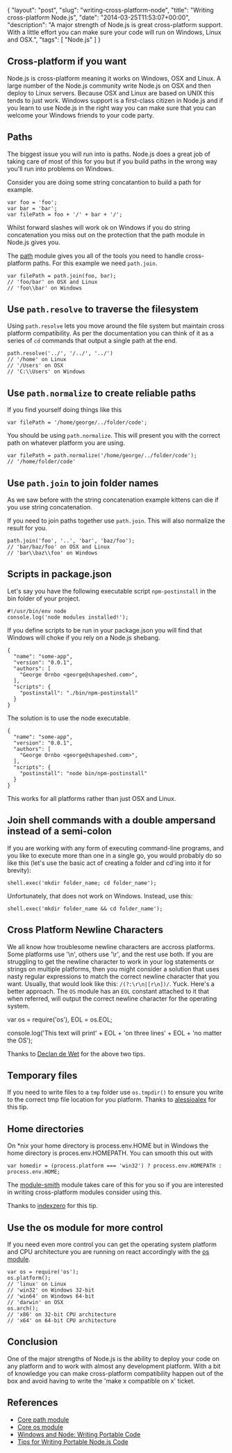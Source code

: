 {
  "layout": "post",
  "slug": "writing-cross-platform-node",
  "title": "Writing cross-platform Node.js",
  "date": "2014-03-25T11:53:07+00:00",
  "description": "A major strength of Node.js is great cross-platform support. With a little effort you can make sure your code will run on Windows, Linux and OSX.",
  "tags": [
    "Node.js"
  ]
}

## Cross-platform if you want

Node.js is cross-platform meaning it works on Windows, OSX and Linux. A large number of the Node.js community write Node.js on OSX and then deploy to Linux servers. Because OSX and Linux are based on UNIX this tends to just work. Windows support is a first-class citizen in Node.js and if you learn to use Node.js in the right way you can make sure that you can welcome your Windows friends to your code party.

## Paths

The biggest issue you will run into is paths. Node.js does a great job of taking care of most of this for you but if you build paths in the wrong way you'll run into problems on Windows.

Consider you are doing some string concatantion to build a path for example.

    var foo = 'foo';
    var bar = 'bar';
    var filePath = foo + '/' + bar + '/';

Whilst forward slashes will work ok on Windows if you do string concatenation you miss out on the protection that the path module in Node.js gives you.

The [path][1] module gives you all of the tools you need to handle cross-platform paths. For this example we need `path.join`.

    var filePath = path.join(foo, bar);
    // 'foo/bar' on OSX and Linux
    // 'foo\\bar' on Windows

## Use `path.resolve` to traverse the filesystem

Using `path.resolve` lets you move around the file system but maintain cross platform compatibility. As per the documentation you can think of it as a series of `cd` commands that output a single path at the end.

    path.resolve('../', '/../', '../')
    // '/home' on Linux
    // '/Users' on OSX
    // 'C:\\Users' on Windows

## Use `path.normalize` to create reliable paths

If you find yourself doing things like this

    var filePath = '/home/george/../folder/code';

You should be using `path.normalize`. This will present you with the correct path on whatever platform you are using.

    var filePath = path.normalize('/home/george/../folder/code'); 
    // '/home/folder/code'

## Use `path.join` to join folder names

As we saw before with the string concatenation example kittens can die if you use string concatenation.

If you need to join paths together use `path.join`. This will also normalize the result for you.

    path.join('foo', '..', 'bar', 'baz/foo');
    // 'bar/baz/foo' on OSX and Linux
    // 'bar\\baz\\foo' on Windows

## Scripts in package.json

Let's say you have the following executable script `npm-postinstall` in the bin folder of your project. 

    #!/usr/bin/env node
    console.log('node modules installed!');

If you define scripts to be run in your package.json you will find that Windows will choke if you rely on a Node.js shebang.

    {
      "name": "some-app",
      "version": "0.0.1",
      "authors": [
        "George Ornbo <george@shapeshed.com>",
      ],
      "scripts": {
        "postinstall": "./bin/npm-postinstall"
      }
    }

The solution is to use the node executable.

    {
      "name": "some-app",
      "version": "0.0.1",
      "authors": [
        "George Ornbo <george@shapeshed.com>",
      ],
      "scripts": {
        "postinstall": "node bin/npm-postinstall"
      }
    }

This works for all platforms rather than just OSX and Linux.

## Join shell commands with a double ampersand instead of a semi-colon

If you are working with any form of executing command-line programs, and you like to execute more than one in a single go, you would probably do so like this (let's use the basic act of creating a folder and cd'ing into it for brevity):

    shell.exec('mkdir folder_name; cd folder_name');
    
Unfortunately, that does not work on Windows. Instead, use this:

    shell.exec('mkdir folder_name && cd folder_name');
    
## Cross Platform Newline Characters

We all know how troublesome newline characters are accross platforms. Some platforms use '\n', others use '\r', and the rest use both. If you are struggling to get the newline character to work in your log statements or strings on multiple platforms, then you might consider a solution that uses nasty regular expressions to match the correct newline character that you want. Usually, that would look like this: `/(?:\r\n|[r\n])/`. Yuck. Here's a better approach. The `OS` module has an `EOL` constant attached to it that when referred, will output the correct newline character for the operating system.

  var os = require('os'),
      EOL = os.EOL;
      
  console.log('This text will print' + EOL + 'on three lines' + EOL + 'no matter the OS');

Thanks to [Declan de Wet][6] for the above two tips.

## Temporary files

If you need to write files to a `tmp` folder use `os.tmpdir()` to ensure you write to the correct tmp file location for you platform. Thanks to [alessioalex][5] for this tip. 

## Home directories

On \*nix your home directory is process.env.HOME but in Windows the home directory is proces.env.HOMEPATH. You can smooth this out with

    var homedir = (process.platform === 'win32') ? process.env.HOMEPATH : process.env.HOME;

The [module-smith][8] module takes care of this for you so if you are interested in writing cross-platform modules consider using this. 

Thanks to [indexzero][7] for this tip. 

## Use the os module for more control

If you need even more control you can get the operating system platform and CPU architecture you are running on react accordingly with the [os module][3].

    var os = require('os');
    os.platform();
    // 'linux' on Linux
    // 'win32' on Windows 32-bit
    // 'win64' on Windows 64-bit
    // 'darwin' on OSX
    os.arch();
    // 'x86' on 32-bit CPU architecture
    // 'x64' on 64-bit CPU architecture

## Conclusion

One of the major strengths of Node.js is the ability to deploy your code on any platform and to work with almost any development platform. With a bit of knowledge you can make cross-platform compatibility happen out of the box and avoid having to write the 'make x compatible on x' ticket.

## References

* [Core path module][1]
* [Core os module][3]
* [Windows and Node: Writing Portable Code][2]
* [Tips for Writing Portable Node.js Code][8]

[1]: http://nodejs.org/api/path.html
[2]: http://dailyjs.com/2012/05/24/windows-and-node-4/
[3]: http://nodejs.org/api/os.html
[4]: http://nodejs.org/api/os.html#os_os_tmpdir
[5]: https://github.com/alessioalex
[6]: http://declandewet.com
[7]: https://github.com/indexzero
[8]: https://www.npmjs.org/package/module-smith
[9]: https://gist.github.com/domenic/2790533
